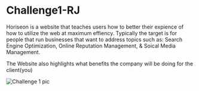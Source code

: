 # Challenge1-RJ

Horiseon is a website that teaches users how to better their expience of how to utilize the web at maximum effiency.
Typically the target is for people that run businesses that want to address topics such as:
Search Engine Optimization, Online Reputation Management, & Soical Media Management.

The Website also highlights what benefits the company will be doing for the client(you)

![Challenge 1 pic](https://user-images.githubusercontent.com/64374998/174171777-7a026be0-b707-410e-a778-fefe9a9571be.png)
